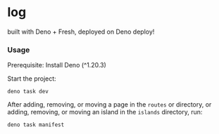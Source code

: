 # log

built with Deno + Fresh, deployed on Deno deploy!

### Usage

Prerequisite: Install Deno (^1.20.3)

Start the project:

```
deno task dev
```

After adding, removing, or moving a page in the `routes` or directory, or
adding, removing, or moving an island in the `islands` directory, run:

```
deno task manifest
```
